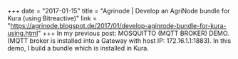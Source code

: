 +++
date = "2017-01-15"
title = "Agrinode | Develop an AgriNode bundle for Kura (using Bitreactive)"
link = "https://agrinode.blogspot.de/2017/01/develop-aginrode-bundle-for-kura-using.html"
+++
In my previous post:  MOSQUITTO (MQTT BROKER) DEMO. (MQTT broker is installed into a Gateway with host IP: 172.16.1.1:1883). In this demo, I build a bundle which is installed in Kura. 